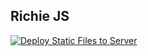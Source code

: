 ## Richie JS

[![Deploy Static Files to Server](https://github.com/cresteem/Richie-JS-DocSite/actions/workflows/sshtodeploy.yml/badge.svg?event=status)](https://github.com/cresteem/Richie-JS-DocSite/actions/workflows/sshtodeploy.yml)
